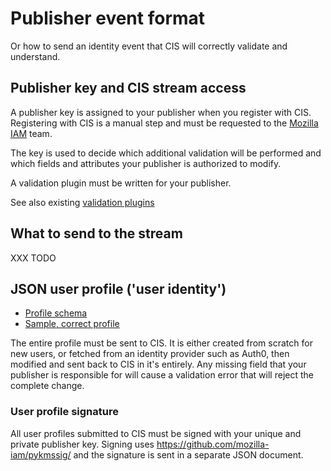 # Publisher event format

Or how to send an identity event that CIS will correctly validate and understand.

## Publisher key and CIS stream access

A publisher key is assigned to your publisher when you register with CIS.
Registering with CIS is a manual step and must be requested to the
[Mozilla IAM](iam@mozilla-community.org) team.

The key is used to decide which additional validation will be performed and 
which fields and attributes your publisher is authorized to modify.

A validation plugin must be written for your publisher.

See also existing [validation plugins](/docs/cis/plugins/validation)

## What to send to the stream

XXX TODO

## JSON user profile ('user identity')

- [Profile schema](/docs/cis/schema.json)
- [Sample, correct profile](/docs/tests/data/profile-good.json)

The entire profile must be sent to CIS. It is either created from scratch for
new users, or fetched from an identity provider such as Auth0, then modified
and sent back to CIS in it's entirely.  Any missing field that your publisher
is responsible for will cause a validation error that will reject the complete
change.

### User profile signature

All user profiles submitted to CIS must be signed with your unique and private
publisher key.
Signing uses https://github.com/mozilla-iam/pykmssig/ and the signature is sent
in a separate JSON document.

